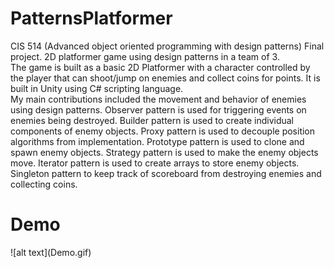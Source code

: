 # PatternsPlatformer
CIS 514 (Advanced object oriented programming with design patterns) Final project. 2D platformer game using design patterns in a team of 3.
<br/> The game is built as a basic 2D Platformer with a character controlled by the player that can shoot/jump on enemies and collect coins for points. It is built in Unity using C# scripting language.
<br/> My main contributions included the movement and behavior of enemies using design patterns. Observer pattern is used for triggering events on enemies being destroyed. Builder pattern is used to create individual components of enemy objects.
Proxy pattern is used to decouple position algorithms from implementation. Prototype pattern is used to clone and spawn enemy objects. Strategy pattern is used to make the enemy objects move.
Iterator pattern is used to create arrays to store enemy objects. Singleton pattern to keep track of scoreboard from destroying enemies and collecting coins.

<h1>Demo</h1>
![alt text](Demo.gif)
